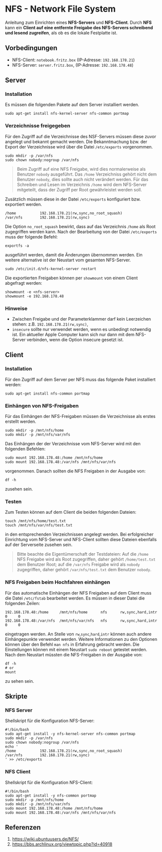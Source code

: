 
# NFS - Network File System

Anleitung zum Einrichten eines **NFS-Servers** und **NFS-Client**. Durch **NFS** kann ein __Client auf eine entfernte Freigabe des NFS-Servers schreibend und lesend zugreifen__, als ob es die lokale Festplatte ist.

## Vorbedingungen

* NFS-Client: `notebook.fritz.box` (IP-Adresse: `192.168.178.21`)
* NFS-Server: `server.fritz.box`, (IP-Adresse: `192.168.178.48`)

## Server

### Installation 

Es müssen die folgenden Pakete auf dem Server installiert werden.
```
sudo apt-get install nfs-kernel-server nfs-common portmap
```

### Verzeichnisse freigegeben 

Für den Zugriff auf die Verzeichnisse des NSF-Servers müssen diese zuvor angelegt und bekannt gemacht werden. Die Bekanntmachung bzw. der Export der Verzeichnisse wird über die Datei `/etc/exports` vorgenommen. 
```
sudo mkdir -p /var/nfs
sudo chown nobody:nogroup /var/nfs
```
> Beim Zugriff auf eine NFS Freigabe, wird dies normalerweise als Benutzer `nobody` ausgeführt. Das `/home` Verzeichniss gehört nicht dem Benutzer `nobody`, dies sollte auch nicht verändert werden. Für das Schreiben und Lesen im Verzeichnis `/home` wird dem NFS-Server mitgeteilt, dass der Zugriff per Root gewährleistet werden soll. 

Zusätzlich müssen diese in der Datei `/etc/exports` konfiguriert bzw. exportiert werden.
```
/home           192.168.178.21(rw,sync,no_root_squash)
/var/nfs        192.168.178.21(rw,sync)
```
Die Option `no_root_squash` bewirkt, dass auf das Verzeichnis `/home` als Root zugegriffen werden kann. Nach der Bearbeitung von der Datei `/etc/exports` muss der folgende Befehl:
```
exportfs -a
```
ausgeführt werden, damit die Änderungen übernommen werden. Ein weitere alternative ist der Neustart vom gesamten NFS-Server.
```
sudo /etc/init.d/nfs-kernel-server restart 
```
Die exportierten Freigaben können per `showmount` von einem Client abgefragt werden:
```
showmount -e <nfs-server> 
showmount -e 192.168.178.48 

``` 

### Hinweise

* Zwischen Freigabe und der Parameterklammer darf kein Leerzeichen stehen: z.B. `192.168.178.21(rw,sync)`,
* `insecure` sollte nur verwendet werden, wenn es unbedingt notwendig ist. Ein aktueller Apple Computer kann sich nur dann mit dem NFS-Server verbinden, wenn die Option insecure gesetzt ist. 

## Client

### Installation 

Für den Zugriff auf dem Server per NFS muss das folgende Paket installiert werden:
```
sudo apt-get install nfs-common portmap
```

### Einhängen von NFS-Freigaben

Für das Einhängen der NFS-Freigaben müssen die Verzeichnisse als erstes erstellt werden.
```
sudo mkdir -p /mnt/nfs/home
sudo mkdir -p /mnt/nfs/var/nfs
```
Das Einhängen der der Verzeichnisse vom NFS-Server wird mit den folgenden Befehlen:
```
sudo mount 192.168.178.48:/home /mnt/nfs/home
sudo mount 192.168.178.48:/var/nfs /mnt/nfs/var/nfs
```
vorgenommen. Danach sollten die NFS Freigaben in der Ausgabe von:
```
df -h
```
zusehen sein. 

### Testen

Zum Testen können auf dem Client die beiden folgenden Dateien:
```
touch /mnt/nfs/home/test.txt
touch /mnt/nfs/var/nfs/test.txt
```
in den entsprechenden Verzeichnissen angelegt werden. Bei erfolgreicher Einrichtung vom NFS-Server und NFS-Client sollten diese Dateien ebenfalls auf der Serverseite zusehen sein.

> Bitte beachte die Eigentümerschaft der Testdateien: Auf die `/home` NFS Freigabe wird als Root zugegriffen, daher gehört `/home/test.txt` dem Benutzer Root; auf die `/var/nfs` Freigabe wird als `nobody` zugegriffen, daher gehört `/var/nfs/test.txt` dem Benutzer `nobody`.

### NFS Freigaben beim Hochfahren einhängen

Für das automatische Einhängen der NFS Freigaben auf dem Client muss die Datei `/etc/fstab` bearbeitet werden. Es müssen in dieser Datei die folgenden Zeilen:
```
192.168.178.48:/home     /mnt/nfs/home      nfs      rw,sync,hard,intr  0     0
192.168.178.48:/var/nfs  /mnt/nfs/var/nfs   nfs      rw,sync,hard,intr  0     0
```
eingetragen werden. An Stelle von `rw`,`sync`,`hard`,`intr` können auch andere Einhängepunkte verwendet werden. Weitere Informationen zu den Optionen können über den Befehl `man nfs` in Erfahrung gebracht werden. Die Einstellungen können mit einem Neustart `sudo reboot` getestet werden.  Nach dem Neustart müssten die NFS-Freigaben in der Ausgabe von:
```
df -h
# or
mount
```
zu sehen sein. 


## Skripte

### NFS Server

Shellskript für die Konfiguration NFS-Server:
```
#!/bin/bash
sudo apt-get install -y nfs-kernel-server nfs-common portmap
sudo mkdir -p /var/nfs
sudo chown nobody:nogroup /var/nfs
echo '
/home           192.168.178.21(rw,sync,no_root_squash)
/var/nfs        192.168.178.21(rw,sync)
' >> /etc/exports
```

### NFS Client

Shellskript für die Konfiguration NFS-Client:
```
#!/bin/bash
sudo apt-get install -y nfs-common portmap
sudo mkdir -p /mnt/nfs/home
sudo mkdir -p /mnt/nfs/var/nfs
sudo mount 192.168.178.48:/home /mnt/nfs/home
sudo mount 192.168.178.48:/var/nfs /mnt/nfs/var/nfs
```

## Referenzen

1. https://wiki.ubuntuusers.de/NFS/
2. https://bbs.archlinux.org/viewtopic.php?id=40918

